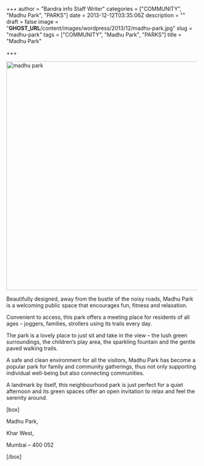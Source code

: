 +++
author = "Bandra info Staff Writer"
categories = ["COMMUNITY", "Madhu Park", "PARKS"]
date = 2013-12-12T03:35:06Z
description = ""
draft = false
image = "__GHOST_URL__/content/images/wordpress/2013/12/madhu-park.jpg"
slug = "madhu-park"
tags = ["COMMUNITY", "Madhu Park", "PARKS"]
title = "Madhu Park"

+++


<p><a href="https://i0.wp.com/bandra.info/wp-content/uploads/2013/12/madhu-park.jpg?ssl=1"><img loading="lazy" class="size-full wp-image-5066 aligncenter" alt="madhu park" src="https://i0.wp.com/bandra.info/wp-content/uploads/2013/12/madhu-park.jpg?resize=600%2C602&#038;ssl=1" width="600" height="602" srcset="https://i0.wp.com/bandra.info/wp-content/uploads/2013/12/madhu-park.jpg?w=600&amp;ssl=1 600w, https://i0.wp.com/bandra.info/wp-content/uploads/2013/12/madhu-park.jpg?resize=150%2C150&amp;ssl=1 150w, https://i0.wp.com/bandra.info/wp-content/uploads/2013/12/madhu-park.jpg?resize=300%2C300&amp;ssl=1 300w" sizes="(max-width: 600px) 100vw, 600px" data-recalc-dims="1" /></a></p>
<p>Beautifully designed, away from the bustle of the noisy roads, Madhu Park is a welcoming public space that encourages fun, fitness and relaxation.</p>
<p>Convenient to access, this park offers a meeting place for residents of all ages &#8211; joggers, families, strollers using its trails every day.</p>
<p>The park is a lovely place to just sit and take in the view – the lush green surroundings, the children’s play area, the sparkling fountain and the gentle paved walking trails.</p>
<p>A safe and clean environment for all the visitors, Madhu Park has become a popular park for family and community gatherings, thus not only supporting individual well-being but also connecting communities.</p>
<p>A landmark by itself, this neighbourhood park is just perfect for a quiet afternoon and its green spaces offer an open invitation to relax and feel the serenity around.</p>
<p>[box]</p>
<p>Madhu Park,</p>
<p>Khar West,</p>
<p>Mumbai – 400 052</p>
<p>[/box]</p>



